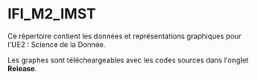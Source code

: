 # IFI_M2_IMST

Ce répertoire contient les données et représentations graphiques pour l'UE2 : Science de la Donnée.

Les graphes sont télécheargeables avec les codes sources dans l'onglet **Release**.
